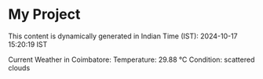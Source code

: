 # My Project

This content is dynamically generated in Indian Time (IST): 2024-10-17 15:20:19 IST


Current Weather in Coimbatore:
Temperature: 29.88 °C
Condition: scattered clouds
